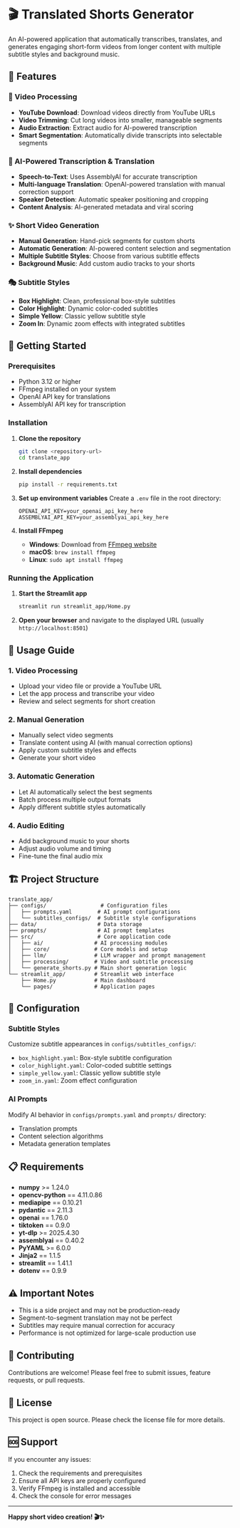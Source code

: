 # 🎬 Translated Shorts Generator

An AI-powered application that automatically transcribes, translates, and generates engaging short-form videos from longer content with multiple subtitle styles and background music.

## 🌟 Features

### 🎥 Video Processing
- **YouTube Download**: Download videos directly from YouTube URLs
- **Video Trimming**: Cut long videos into smaller, manageable segments
- **Audio Extraction**: Extract audio for AI-powered transcription
- **Smart Segmentation**: Automatically divide transcripts into selectable segments

### 🤖 AI-Powered Transcription & Translation
- **Speech-to-Text**: Uses AssemblyAI for accurate transcription
- **Multi-language Translation**: OpenAI-powered translation with manual correction support
- **Speaker Detection**: Automatic speaker positioning and cropping
- **Content Analysis**: AI-generated metadata and viral scoring

### ✨ Short Video Generation
- **Manual Generation**: Hand-pick segments for custom shorts
- **Automatic Generation**: AI-powered content selection and segmentation
- **Multiple Subtitle Styles**: Choose from various subtitle effects
- **Background Music**: Add custom audio tracks to your shorts

### 🎭 Subtitle Styles
- **Box Highlight**: Clean, professional box-style subtitles
- **Color Highlight**: Dynamic color-coded subtitles
- **Simple Yellow**: Classic yellow subtitle style
- **Zoom In**: Dynamic zoom effects with integrated subtitles

## 🚀 Getting Started

### Prerequisites
- Python 3.12 or higher
- FFmpeg installed on your system
- OpenAI API key for translations
- AssemblyAI API key for transcription

### Installation

1. **Clone the repository**
   ```bash
   git clone <repository-url>
   cd translate_app
   ```

2. **Install dependencies**
   ```bash
   pip install -r requirements.txt
   ```

3. **Set up environment variables**
   Create a `.env` file in the root directory:
   ```env
   OPENAI_API_KEY=your_openai_api_key_here
   ASSEMBLYAI_API_KEY=your_assemblyai_api_key_here
   ```

4. **Install FFmpeg**
   - **Windows**: Download from [FFmpeg website](https://ffmpeg.org/download.html)
   - **macOS**: `brew install ffmpeg`
   - **Linux**: `sudo apt install ffmpeg`

### Running the Application

1. **Start the Streamlit app**
   ```bash
   streamlit run streamlit_app/Home.py
   ```

2. **Open your browser** and navigate to the displayed URL (usually `http://localhost:8501`)

## 📱 Usage Guide

### 1. Video Processing
- Upload your video file or provide a YouTube URL
- Let the app process and transcribe your video
- Review and select segments for short creation

### 2. Manual Generation
- Manually select video segments
- Translate content using AI (with manual correction options)
- Apply custom subtitle styles and effects
- Generate your short video

### 3. Automatic Generation
- Let AI automatically select the best segments
- Batch process multiple output formats
- Apply different subtitle styles automatically

### 4. Audio Editing
- Add background music to your shorts
- Adjust audio volume and timing
- Fine-tune the final audio mix

## 🏗️ Project Structure

```
translate_app/
├── configs/                 # Configuration files
│   ├── prompts.yaml        # AI prompt configurations
│   └── subtitles_configs/  # Subtitle style configurations
├── data/                   # Data storage
├── prompts/                # AI prompt templates
├── src/                    # Core application code
│   ├── ai/                # AI processing modules
│   ├── core/              # Core models and setup
│   ├── llm/               # LLM wrapper and prompt management
│   ├── processing/        # Video and subtitle processing
│   └── generate_shorts.py # Main short generation logic
└── streamlit_app/         # Streamlit web interface
    ├── Home.py            # Main dashboard
    └── pages/             # Application pages
```

## 🔧 Configuration

### Subtitle Styles
Customize subtitle appearances in `configs/subtitles_configs/`:
- `box_highlight.yaml`: Box-style subtitle configuration
- `color_highlight.yaml`: Color-coded subtitle settings
- `simple_yellow.yaml`: Classic yellow subtitle style
- `zoom_in.yaml`: Zoom effect configuration

### AI Prompts
Modify AI behavior in `configs/prompts.yaml` and `prompts/` directory:
- Translation prompts
- Content selection algorithms
- Metadata generation templates

## 📋 Requirements

- **numpy** >= 1.24.0
- **opencv-python** == 4.11.0.86
- **mediapipe** == 0.10.21
- **pydantic** == 2.11.3
- **openai** == 1.76.0
- **tiktoken** == 0.9.0
- **yt-dlp** >= 2025.4.30
- **assemblyai** == 0.40.2
- **PyYAML** >= 6.0.0
- **Jinja2** == 1.1.5
- **streamlit** == 1.41.1
- **dotenv** == 0.9.9

## ⚠️ Important Notes

- This is a side project and may not be production-ready
- Segment-to-segment translation may not be perfect
- Subtitles may require manual correction for accuracy
- Performance is not optimized for large-scale production use

## 🤝 Contributing

Contributions are welcome! Please feel free to submit issues, feature requests, or pull requests.

## 📄 License

This project is open source. Please check the license file for more details.

## 🆘 Support

If you encounter any issues:
1. Check the requirements and prerequisites
2. Ensure all API keys are properly configured
3. Verify FFmpeg is installed and accessible
4. Check the console for error messages

---

**Happy short video creation! 🎬✨**

